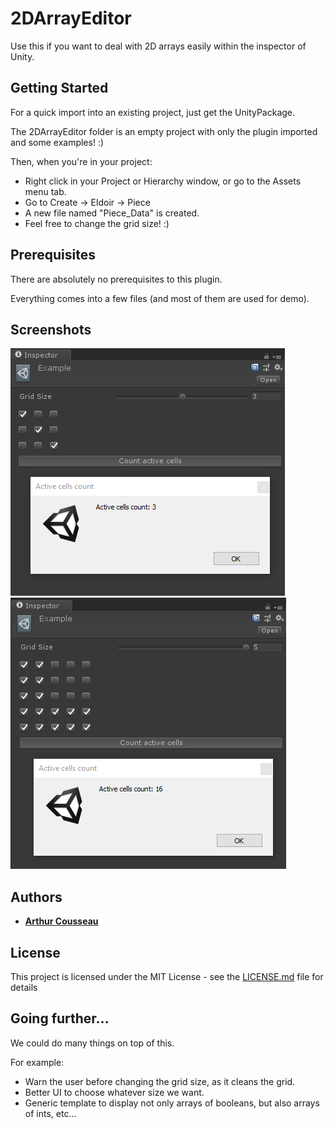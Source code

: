 # 2DArrayEditor

Use this if you want to deal with 2D arrays easily within the inspector of Unity.

## Getting Started

For a quick import into an existing project, just get the UnityPackage.

The 2DArrayEditor folder is an empty project with only the plugin imported and some examples! :)

Then, when you're in your project:

- Right click in your Project or Hierarchy window, or go to the Assets menu tab.
- Go to Create -> Eldoir -> Piece
- A new file named "Piece_Data" is created.
- Feel free to change the grid size! :)

## Prerequisites

There are absolutely no prerequisites to this plugin.

Everything comes into a few files (and most of them are used for demo).

## Screenshots

![Example 1](Screenshots/Example_1.PNG)
![Example 2](Screenshots/Example_2.PNG)

## Authors

* **[Arthur Cousseau](https://www.linkedin.com/in/arthurcousseau/)**

## License

This project is licensed under the MIT License - see the [LICENSE.md](LICENSE.md) file for details

## Going further...

We could do many things on top of this.

For example:

- Warn the user before changing the grid size, as it cleans the grid.
- Better UI to choose whatever size we want.
- Generic template to display not only arrays of booleans, but also arrays of ints, etc...
